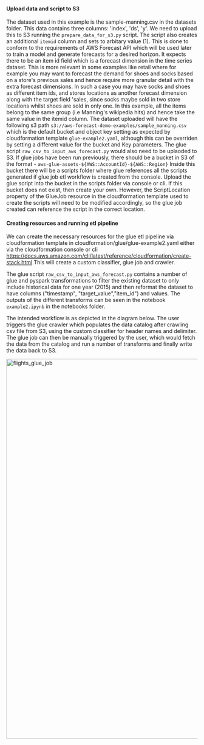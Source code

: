 

#### Upload data and script to S3

The dataset used in this example is the sample-manning.csv in the datasets folder. This data contains three columns:
'index', 'ds', 'y'. We need to upload this to S3 running the `prepare_data_for_s3.py` script.
The script also creates an additional  `itemid` column and sets to arbitary value (1). This is done to conform to the requirements of 
AWS Forecast API which will be used later to train a model and generate forecasts for a desired horizon. It expects there to be 
an item id field which is a forecast dimension in the time series dataset. This is more relevant in some examples like retail where for example you
may want to forecast the demand for shoes and socks based on a store's previous sales and hence require more granular detail with the extra forecast
dimensions.  In such a case you may have socks and shoes as different item ids,  and stores locations as another forecast dimension along with the target field 'sales,  since socks maybe sold in two store 
locations whilst shoes are sold in only one.
In this example,  all the items belong to the same group (i.e Manning's wikipedia hits) and hence take the same value in the itemid column.
The dataset uploaded will have the following s3 path `s3://aws-forecast-demo-examples/sample_manning.csv` which is the default bucket 
and object key setting as expected by cloudformation template `glue-example2.yaml`, although this can be overriden by setting a different value for the 
bucket and Key parameters.
The glue script `raw_csv_to_input_aws_forecast.py` would also need to be uplaoded to S3.
If glue jobs have been run previously, there should be a bucket in S3 of the format - `aws-glue-assets-${AWS::AccountId}-${AWS::Region}`
Inside this bucket there will be a scripts folder where glue references all the scripts generated if glue job etl workflow is 
created from the console.
Upload the glue script into the bucket in the scripts folder via console or cli.
If this bucket does not exist, then create your own. However, the ScriptLocation property of the GlueJob resource in the 
cloudformation template used to create the scripts will need to be modified accordingly, so the glue job created can reference
the script in the correct location. 

#### Creating resources and running etl pipeline

We can create the necessary resources for the glue etl pipeline via cloudformation template in cloudformation/glue/glue-example2.yaml
either via the cloudformation console or cli https://docs.aws.amazon.com/cli/latest/reference/cloudformation/create-stack.html
This will create a custom classifier, glue job and crawler. 

The glue script `raw_csv_to_input_aws_forecast.py` contains a number of glue and pyspark transformations to 
filter the existing dataset to only include historical data for one year (2015) and then reformat the dataset
to have columns ("timestamp", "target_value","item_id") and values. 
The outputs of the different transforms can be seen in the notebook `example2.ipynb` in the notebooks folder.

The intended workflow is as depicted in the diagram below. The user triggers the glue crawler which populates the data catalog
after crawling csv file from S3, using the custom classifier for header names and delimiter. 
The glue job can then be manually triggered by the user, which would fetch the data from the catalog and run a number of
transforms and finally write the data back to S3.

<img width="1000" alt="flights_glue_job" src="https://github.com/ryankarlos/aws_etl/blob/master/screenshots/glue-etl-architecture-example-2.png">

